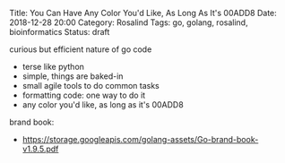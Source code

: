 Title: You Can Have Any Color You'd Like, As Long As It's 00ADD8
Date: 2018-12-28 20:00
Category: Rosalind
Tags: go, golang, rosalind, bioinformatics
Status: draft

curious but efficient nature of go code

- terse like python
- simple, things are baked-in
- small agile tools to do common tasks
- formatting code: one way to do it
- any color you'd like, as long as it's 00ADD8

brand book:
- https://storage.googleapis.com/golang-assets/Go-brand-book-v1.9.5.pdf
